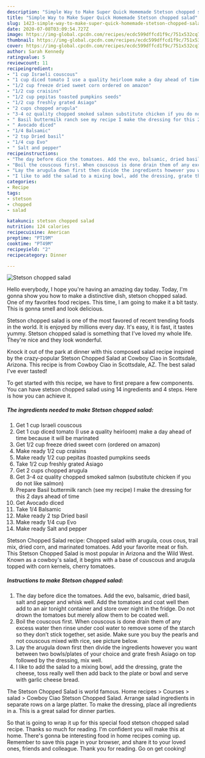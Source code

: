 ```yaml
---
description: "Simple Way to Make Super Quick Homemade Stetson chopped salad"
title: "Simple Way to Make Super Quick Homemade Stetson chopped salad"
slug: 1423-simple-way-to-make-super-quick-homemade-stetson-chopped-salad
date: 2020-07-08T03:09:54.727Z
image: https://img-global.cpcdn.com/recipes/ecdc599dffcd1f9c/751x532cq70/stetson-chopped-salad-recipe-main-photo.jpg
thumbnail: https://img-global.cpcdn.com/recipes/ecdc599dffcd1f9c/751x532cq70/stetson-chopped-salad-recipe-main-photo.jpg
cover: https://img-global.cpcdn.com/recipes/ecdc599dffcd1f9c/751x532cq70/stetson-chopped-salad-recipe-main-photo.jpg
author: Sarah Kennedy
ratingvalue: 5
reviewcount: 11
recipeingredient:
- "1 cup Israeli couscous"
- "1 cup diced tomato I use a quality heirloom make a day ahead of time because it will be marinated"
- "1/2 cup freeze dried sweet corn ordered on amazon"
- "1/2 cup craisins"
- "1/2 cup pepitas toasted pumpkins seeds"
- "1/2 cup freshly grated Asiago"
- "2 cups chopped arugula"
- "3-4 oz quality chopped smoked salmon substitute chicken if you do not like salmon"
- " Basil buttermilk ranch see my recipe I make the dressing for this 2 days ahead of time"
- " Avocado diced"
- "1/4 Balsamic"
- "2 tsp Dried basil"
- "1/4 cup Evo"
- " Salt and pepper"
recipeinstructions:
- "The day before dice the tomatoes. Add the evo, balsamic, dried basil, salt and pepper and whisk well. Add the tomatoes and coat well then add to an air tonight container and store over night in the fridge. Do not drown the tomatoes but merely allow them to be coated well."
- "Boil the couscous first. When couscous is done drain them of any excess water then rinse under cool water to remove some of the starch so they don’t stick together, set aside. Make sure you buy the pearls and not couscous mixed with rice, see picture below."
- "Lay the arugula down first then divide the ingredients however you want between two bowls/plates of your choice and grate fresh Asiago on top followed by the dressing, mix well."
- "I like to add the salad to a mixing bowl, add the dressing, grate the cheese, toss really well then add back to the plate or bowl and serve with garlic cheese bread."
categories:
- Recipe
tags:
- stetson
- chopped
- salad

katakunci: stetson chopped salad 
nutrition: 124 calories
recipecuisine: American
preptime: "PT19M"
cooktime: "PT49M"
recipeyield: "2"
recipecategory: Dinner

---
```



![Stetson chopped salad](https://img-global.cpcdn.com/recipes/ecdc599dffcd1f9c/751x532cq70/stetson-chopped-salad-recipe-main-photo.jpg)

Hello everybody, I hope you're having an amazing day today. Today, I'm gonna show you how to make a distinctive dish, stetson chopped salad. One of my favorites food recipes. This time, I am going to make it a bit tasty. This is gonna smell and look delicious.

Stetson chopped salad is one of the most favored of recent trending foods in the world. It is enjoyed by millions every day. It's easy, it is fast, it tastes yummy. Stetson chopped salad is something that I've loved my whole life. They're nice and they look wonderful.

Knock it out of the park at dinner with this composed salad recipe inspired by the crazy-popular Stetson Chopped Salad at Cowboy Ciao in Scottsdale, Arizona. This recipe is from Cowboy Ciao in Scottsdale, AZ. The best salad I&#39;ve ever tasted!


To get started with this recipe, we have to first prepare a few components. You can have stetson chopped salad using 14 ingredients and 4 steps. Here is how you can achieve it.

<!--inarticleads1-->

##### The ingredients needed to make Stetson chopped salad:

1. Get 1 cup Israeli couscous
1. Get 1 cup diced tomato (I use a quality heirloom) make a day ahead of time because it will be marinated
1. Get 1/2 cup freeze dried sweet corn (ordered on amazon)
1. Make ready 1/2 cup craisins
1. Make ready 1/2 cup pepitas (toasted pumpkins seeds
1. Take 1/2 cup freshly grated Asiago
1. Get 2 cups chopped arugula
1. Get 3-4 oz quality chopped smoked salmon (substitute chicken if you do not like salmon)
1. Prepare  Basil buttermilk ranch (see my recipe) I make the dressing for this 2 days ahead of time
1. Get  Avocado diced
1. Take 1/4 Balsamic
1. Make ready 2 tsp Dried basil
1. Make ready 1/4 cup Evo
1. Make ready  Salt and pepper


Stetson Chopped Salad recipe: Chopped salad with arugula, cous cous, trail mix, dried corn, and marinated tomatoes. Add your favorite meat or fish. This Stetson Chopped Salad is most popular in Arizona and the Wild West. Known as a cowboy&#39;s salad, it begins with a base of couscous and arugula topped with corn kernels, cherry tomatoes. 

<!--inarticleads2-->

##### Instructions to make Stetson chopped salad:

1. The day before dice the tomatoes. Add the evo, balsamic, dried basil, salt and pepper and whisk well. Add the tomatoes and coat well then add to an air tonight container and store over night in the fridge. Do not drown the tomatoes but merely allow them to be coated well.
1. Boil the couscous first. When couscous is done drain them of any excess water then rinse under cool water to remove some of the starch so they don’t stick together, set aside. Make sure you buy the pearls and not couscous mixed with rice, see picture below.
1. Lay the arugula down first then divide the ingredients however you want between two bowls/plates of your choice and grate fresh Asiago on top followed by the dressing, mix well.
1. I like to add the salad to a mixing bowl, add the dressing, grate the cheese, toss really well then add back to the plate or bowl and serve with garlic cheese bread.


The Stetson Chopped Salad is world famous. Home recipes &gt; Courses &gt; salad &gt; Cowboy Ciao Stetson Chopped Salad. Arrange salad ingredients in separate rows on a large platter. To make the dressing, place all ingredients in a. This is a great salad for dinner parties. 

So that is going to wrap it up for this special food stetson chopped salad recipe. Thanks so much for reading. I'm confident you will make this at home. There's gonna be interesting food in home recipes coming up. Remember to save this page in your browser, and share it to your loved ones, friends and colleague. Thank you for reading. Go on get cooking!
